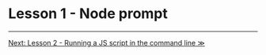 # Lesson 1 - Node prompt

---

[Next: Lesson 2 - Running a JS script in the command line ≫](lesson2.md)